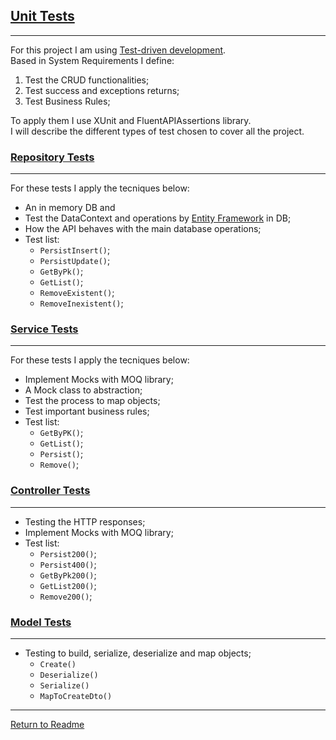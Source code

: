 ﻿## [Unit Tests](..%2F..%2Fbackend.person.test%2Fbackend.person.test.csproj)

---

For this project I am using [Test-driven development](https://en.wikipedia.org/wiki/Test-driven_development).  
Based in System Requirements I define: 
1. Test the CRUD functionalities; 
2. Test success and exceptions returns;
3. Test Business Rules;

To apply them I use XUnit and FluentAPIAssertions library.  
I will describe the different types of test chosen to cover all the project.

### [Repository Tests](..%2F..%2Fbackend.person.test%2FRepositoryTest%2FPersonRepositoryTest.cs)

---

For these tests I apply the tecniques below: 
- An in memory DB and 
- Test the DataContext and operations by [Entity Framework](https://learn.microsoft.com/en-us/ef/core/) in DB; 
- How the API behaves with the main database operations;
- Test list: 
  - `PersistInsert()`;
  - `PersistUpdate()`;
  - `GetByPk()`;
  - `GetList()`;
  - `RemoveExistent()`;
  - `RemoveInexistent()`;


### [Service Tests](..%2F..%2Fbackend.person.test%2FServiceTest%2FPersonServiceTest.cs)

---

For these tests I apply the tecniques below: 
- Implement Mocks with MOQ library;
- A Mock class to abstraction;
- Test the process to map objects;
- Test important business rules;
- Test list:
  - `GetByPK()`;
  - `GetList()`;
  - `Persist()`;
  - `Remove()`;

### [Controller Tests](..%2F..%2Fbackend.person.test%2FControllerTest%2FPersonControllerTest.cs)

--- 

- Testing the HTTP responses;
- Implement Mocks with MOQ library;
- Test list:
  - `Persist200()`;
  - `Persist400()`;
  - `GetByPk200()`;
  - `GetList200()`;
  - `Remove200()`;

### [Model Tests](..%2F..%2Fbackend.person.test%2FModelTest%2FPersonTest.cs)

---

- Testing to build, serialize, deserialize and map objects;
  - `Create()`
  - `Deserialize()`
  - `Serialize()`
  - `MapToCreateDto()`

---

[Return to Readme](..%2F..%2FREADME.md)